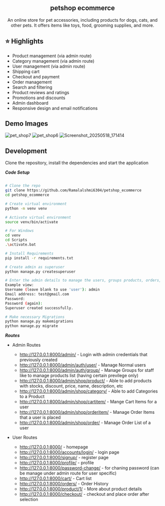 <p align="center">
  <h2 align="center"><a> petshop ecommerce </a></h2>
  <p align="center">An online store for pet accessories, including products for dogs, cats, and other pets. It offers items like toys, food, grooming supplies, and more. <p>
</p>

## :star: Highlights
- Product management (via admin route)
- Category management (via admin route)
- User management (via admin route)
- Shipping cart
- Checkout and payment
- Order management
- Search and filtering
- Product reviews and ratings
- Promotions and discounts
- Admin dashboard
- Responsive design and  email notifications

## Demo Images
![pet_shop7](https://github.com/user-attachments/assets/f417e026-e206-49e4-9413-b1b59f2432bd)
![pet_shop6](https://github.com/user-attachments/assets/ce3cdf5b-2699-4dac-8b5f-99abf4d79260)
![Screenshot_20250518_171414](https://github.com/user-attachments/assets/2a10329f-d4e7-4cd3-9dde-8a429118e883)

## Development

Clone the repository, install the dependencies and start the application

**_Code Setup_**
```bash

# Clone the repo
git clone https://github.com/Ramalalshmi6304/petshop_ecommerce
cd petshop_ecommerce

# Create virtual environment
python -m venv venv

# Activate virtual environment
source venv/bin/activate

# For Windows
cd venv
cd Scripts
.\activate.bat

# Install Requirements
pip install -r requirements.txt

# Create admin as superuser
python manage.py createsuperuser

# Enter the admin details to manage the users, groups products, orders, etc...
Example view:
Username (leave blank to use 'user'): admin
Email address: test@gmail.com
Password: 
Password (again): 
Superuser created successfully.

# Make necessary Migrations
python manage.py makemigrations
python manage.py migrate
```

**_Routes_**
- Admin Routes
  - http://127.0.0.1:8000/admin/ - Login with admin credentials that previously created
  - http://127.0.0.1:8000/admin/auth/user/ - Manage Normal users
  - http://127.0.0.1:8000/admin/auth/group/ - Manage Groups for staff like to manage products list (having certain previlege only)
  - http://127.0.0.1:8000/admin/shop/product/ - Able to add products with stocks, discount, price, name, description, etc
  - http://127.0.0.1:8000/admin/shop/category/ - Able to add Categories to a Product
  - http://127.0.0.1:8000/admin/shop/cartitem/ - Mange Cart Items for a user
  - http://127.0.0.1:8000/admin/shop/orderitem/ - Manage Order Items that a user is placed
  - http://127.0.0.1:8000/admin/shop/order/ - Manage Order List of a user

- User Routes
  - http://127.0.0.1:8000/ - homepage
  - http://127.0.0.1:8000/accounts/login/ - login page
  - http://127.0.0.1:8000/signup/ - register page
  - http://127.0.0.1:8000/profile/ - profile
  - http://127.0.0.1:8000/password-change/ - for chaning password (can be manage under admin route for user specific)
  - http://127.0.0.1:8000/cart/ - Cart list
  - http://127.0.0.1:8000/orders/ - Order History
  - http://127.0.0.1:8000/product/1/ - More about product details
  - http://127.0.0.1:8000/checkout/ - checkout and place order after selection
